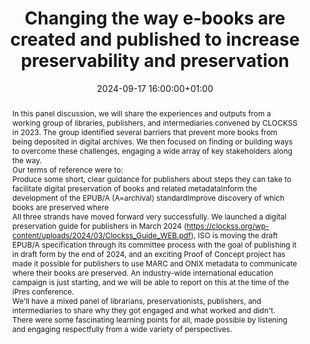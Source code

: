 ---
abstract: "In this panel discussion, we will share the experiences and outputs from
  a working group of libraries, publishers, and intermediaries convened by CLOCKSS
  in 2023. The group identified several barriers that prevent more books from being
  deposited in digital archives. We then focused on finding or building ways to overcome
  these challenges, engaging a wide array of key stakeholders along the way.\n\nOur
  terms of reference were to:\n\n 1. Produce some short, clear guidance for publishers
  about steps they can take to facilitate digital preservation of books and related
  metadata\n \n 2. Inform the development of the EPUB/A (A=archival) standard\n\n
  3. Improve discovery of which books are preserved where\n\nAll three strands have
  moved forward very successfully. We launched a digital preservation guide for publishers
  in March 2024 (https://clockss.org/wp-content/uploads/2024/03/Clockss_Guide_WEB.pdf),
  ISO is moving the draft EPUB/A specification through its committee process with
  the goal of publishing it in draft form by the end of 2024, and an exciting Proof
  of Concept project has made it possible for publishers to use MARC and ONIX metadata
  to communicate where their books are preserved. An industry-wide international education
  campaign is just starting, and we will be able to report on this at the time of
  the iPres conference.\n\nWe'll have a mixed panel of librarians, preservationists,
  publishers, and intermediaries to share why they got engaged and what worked and
  didn't. There were some fascinating learning points for all, made possible by listening
  and engaging respectfully from a wide variety of perspectives."
creators:
- Alicia Wise
- ' Claire Holloway'
- ' Clare Hodder'
- ' David Cirella'
- ' Dennis Shannon'
- ' Euan Cochrane'
- ' Gareth Cole'
- ' Graham Bell'
- ' James Philpotts'
- ' Lynette Owen'
- ' Matt Garrish'
- ' Neil Jefferies'
- ' Rebecca Cook'
- ' Roxanne Missingham'
- ' Ruth Jones'
- ' Sarah Fricker'
- ' Sylvia Pegg'
- ' Thib Guicherd-Callin'
- ' Tzivya Siegman'
- ' Wendy Reid'
date: 2024-09-17 16:00:00+01:00
document_url: ''
grand_parent: iPRES
institutions: []
keywords:
- approaches to preservation
- scaling up
landing_page_url: ''
language: eng
layout: publication
license: Creative Commons Attribution 4.0 (CC-BY-4.0)
notes_url: https://docs.google.com/document/d/1i2ShWBaYzmV40wNxtwDicNe-GQ175UUCG3d8UwGMAcM/edit#heading=h.aar4tupij1po
parent: iPRES 2024
publication_type: panel
size: null
slides_url: ''
source_name: iPRES
stream_url: https://www.archief.vlaanderen.be/archief/records/dossiers/5acb210228ce4315ae650812d056a482329eb83ed2dc42398a51505dc153be81/documents/95865e17157e40d1b3947dd335e3fe715db4d3dd8b4b4c47bc17ba880d15dd38
title: Changing the way e-books are created and published to increase preservability
  and preservation
year: 2024
---